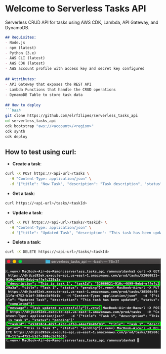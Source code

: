 # Welcome to Serverless Tasks API

Serverless CRUD API for tasks using AWS CDK, Lambda, API Gateway, and DynamoDB.

```markdown
## Requisites:
- Node.js
- npm (latest)
- Python (3.x)
- AWS CLI (latest)
- AWS CDK (latest)
- AWS account profile with access key and secret key configured

## Attributes:
- API Gateway that exposes the REST API
- Lambda Functions that handle the CRUD operations
- DynamoDB Table to store task data

## How to deploy
```bash
git clone https://github.com/elrf3lipes/serverless_tasks_api
cd serverless_tasks_api
cdk bootstrap "aws://<account>/<region>"
cdk synth
cdk deploy
```

## How to test using curl:

- **Create a task**:
```bash
curl -X POST https://<api-url>/tasks \
  -H "Content-Type: application/json" \
  -d '{"title": "New Task", "description": "Task description", "status": "pending"}'
```

- **Get a task**:
```bash
curl https://<api-url>/tasks/<taskId>
```

- **Update a task**:
```bash
curl -X PUT https://<api-url>/tasks/<taskId> \
  -H "Content-Type: application/json" \
  -d '{"title": "Updated Task", "description": "This task has been updated", "status": "completed"}'
```

- **Delete a task**:
```bash
curl -X DELETE https://<api-url>/tasks/<taskId>
```
![Curl Responses](https://github.com/elrf3lipes/ramon-s_portfolio/raw/main/images/curl_responses.png)
